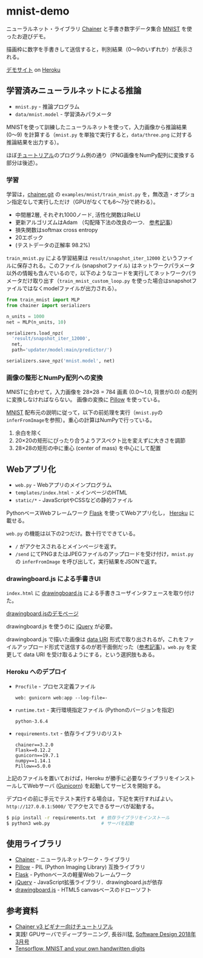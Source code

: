 # mnist-demo

ニューラルネット・ライブラリ [Chainer](https://chainer.org) と手書き数字データ集合 [MNIST](http://yann.lecun.com/exdb/mnist/) を使ったお遊びデモ。

描画枠に数字を手書きして送信すると，判別結果（0〜9のいずれか）が表示される。

[デモサイト](https://dry-sierra-33432.herokuapp.com) on [Heroku](https://heroku.com)


## 学習済みニューラルネットによる推論

* `mnist.py` - 推論プログラム
* `data/mnist.model` - 学習済みパラメータ

MNISTを使って訓練したニューラルネットを使って，入力画像から推論結果 (0〜9) を計算する（`mnist.py` を単独で実行すると，`data/three.png` に対する推論結果を出力する）。

ほぼ[チュートリアル](https://qiita.com/mitmul/items/1e35fba085eb07a92560)のプログラム例の通り（PNG画像をNumPy配列に変換する部分は後述）。

### 学習

学習は，[chainer.git](https://github.com/chainer/chainer.git) の `examples/mnist/train_mnist.py` を，無改造・オプション指定なしで実行しただけ（GPUがなくても6〜7分で終わる）。

* 中間層2層, それぞれ1000ノード, 活性化関数はReLU
* 更新アルゴリズムはAdam
  （勾配降下法の改良の一つ．
  [参考記事](https://postd.cc/optimizing-gradient-descent/)）
* 損失関数はsoftmax cross entropy
* 20エポック
* (テストデータの正解率 98.2%)

`train_mnist.py` による学習結果は `result/snapshot_iter_12000` というファイルに保存される。このファイル (snapshotファイル) はネットワークパラメータ以外の情報も含んでいるので，以下のようなコードを実行してネットワークパラメータだけ取り出す（`train_mnist_custom_loop.py` を使った場合はsnapshotファイルではなくmodelファイルが出力される）。

```python
from train_mnist import MLP
from chainer import serializers

n_units = 1000
net = MLP(n_units, 10)

serializers.load_npz(
  'result/snapshot_iter_12000',
  net,
  path='updater/model:main/predictor/')

serializers.save_npz('mnist.model', net)
```

### 画像の整形とNumPy配列への変換

MNISTに合わせて，入力画像を 28&times;28 = 784 画素 (0.0〜1.0, 背景が0.0) の配列に変換しなければならない。
画像の変換に [Pillow](https://pillow.readthedocs.io/en/latest/) を使っている。

[MNIST](http://yann.lecun.com/exdb/mnist/) 配布元の説明に従って，以下の前処理を実行（`mnist.py`の`inferFromImage`を参照）。重心の計算はNumPyで行っている。

1. 余白を除く
2. 20&times;20の矩形にぴったり合うようアスペクト比を変えずに大きさを調節
3. 28&times;28の矩形の中に重心 (center of mass) を中心にして配置


## Webアプリ化

* `web.py` - Webアプリのメインプログラム
* `templates/index.html` - メインページのHTML
* `static/*` - JavaScriptやCSSなどの静的ファイル

PythonベースWebフレームワーク
[Flask](http://flask.pocoo.org)
を使ってWebアプリ化し，
[Heroku](https://heroku.com) に載せる。

`web.py` の機能は以下の2つだけ。数十行でできている。

* `/` がアクセスされるとメインページを返す。
* `/send` にてPNGまたはJPEGファイルのアップロードを受け付け，`mnist.py` の `inferFromImage` を呼び出して，実行結果をJSONで返す。

### drawingboard.js による手書きUI

`index.html` に
[drawingboard.js](https://github.com/Leimi/drawingboard.js) による手書きユーザインタフェースを取り付けた。

[drawingboard.jsのデモページ](http://leimi.github.io/drawingboard.js/)

drawingboard.js を使うのに [jQuery](https://jquery.com) が必要。

drawingboard.js で描いた画像は [data URI](https://ja.wikipedia.org/wiki/Data_URI_scheme) 形式で取り出されるが，これをファイルアップロード形式で送信するのが若干面倒だった（[参考記事](https://stackoverflow.com/questions/4998908)）。`web.py` を変更して data URI を受け取るようにする，という選択肢もある。

### Heroku へのデプロイ

* `Procfile` - プロセス定義ファイル
  ```
  web: gunicorn web:app --log-file=-
  ```
* `runtime.txt` - 実行環境指定ファイル (Pythonのバージョンを指定)
  ```
  python-3.6.4
  ```
* `requirements.txt` - 依存ライブラリのリスト
  ```
  chainer==3.2.0
  Flask==0.12.2
  gunicorn==19.7.1
  numpy==1.14.1
  Pillow==5.0.0
  ```

上記のファイルを置いておけば，Heroku が勝手に必要なライブラリをインストールしてWebサーバ ([Gunicorn](http://gunicorn.org)) を起動してサービスを開始する。

デプロイの前に手元でテスト実行する場合は，下記を実行すればよい。`http://127.0.0.1:5000/` でアクセスできるサーバが起動する。

```bash
$ pip install -r requirements.txt  # 依存ライブラリをインストール
$ python3 web.py                   # サーバを起動
```

## 使用ライブラリ

* [Chainer](https://chainer.org) - ニューラルネットワーク・ライブラリ
* [Pillow](https://pillow.readthedocs.io/en/latest/) - PIL (Python Imaging Library) 互換ライブラリ
* [Flask](http://flask.pocoo.org) - Pythonベースの軽量Webフレームワーク
* [jQuery](https://jquery.com) - JavaScript拡張ライブラリ．drawingboard.jsが依存
* [drawingboard.js](https://github.com/Leimi/drawingboard.js#drawingboardjs) - HTML5 canvasベースのドローソフト

## 参考資料

* [Chainer v3 ビギナー向けチュートリアル](https://qiita.com/mitmul/items/1e35fba085eb07a92560)
* 実践! GPUサーバでディープラーニング, 長谷川猛, [Software Design 2018年3月号](http://gihyo.jp/magazine/SD/archive/2018/201803)
* [Tensorflow, MNIST and your own handwritten digits](http://opensourc.es/blog/tensorflow-mnist)

